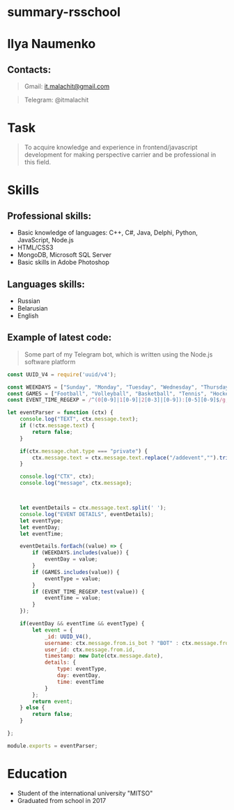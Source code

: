 # summary-rsschool

# Ilya Naumenko

## Contacts:
 > Gmail: it.malachit@gmail.com

 >Telegram: @itmalachit

 # Task
 >To acquire knowledge and experience in frontend/javascript development for making perspective carrier and be professional in this field.

 # Skills
 ## Professional skills:

* Basic knowledge of languages: C++, C#, Java, Delphi, Python, JavaScript, Node.js
* HTML/CSS3
* MongoDB, Microsoft SQL Server
* Basic skills in Adobe Photoshop

## Languages skills:
* Russian
* Belarusian
* English
  
## Example of latest code:

>Some part of my Telegram bot, which is written using the Node.js software platform

```js
const UUID_V4 = require('uuid/v4');

const WEEKDAYS = ["Sunday", "Monday", "Tuesday", "Wednesday", "Thursday", "Friday", "Saturday"];
const GAMES = ["Football", "Volleyball", "Basketball", "Tennis", "Hockey"];
const EVENT_TIME_REGEXP = /^(0[0-9]|1[0-9]|2[0-3]|[0-9]):[0-5][0-9]$/g;

let eventParser = function (ctx) {
    console.log("TEXT", ctx.message.text);
    if (!ctx.message.text) {
        return false;
    }

    if(ctx.message.chat.type === "private") {
        ctx.message.text = ctx.message.text.replace("/addevent","").trimStart();
    }

    console.log("CTX", ctx);
    console.log("message", ctx.message);



    let eventDetails = ctx.message.text.split(' ');
    console.log("EVENT DETAILS", eventDetails);
    let eventType;
    let eventDay;
    let eventTime;

    eventDetails.forEach((value) => {
        if (WEEKDAYS.includes(value)) {
            eventDay = value;
        }
        if (GAMES.includes(value)) {
            eventType = value;
        }
        if (EVENT_TIME_REGEXP.test(value)) {
            eventTime = value;
        }
    });

    if(eventDay && eventTime && eventType) {
        let event = {
            _id: UUID_V4(),
            username: ctx.message.from.is_bot ? "BOT" : ctx.message.from.username,
            user_id: ctx.message.from.id,
            timestamp: new Date(ctx.message.date),
            details: {
                type: eventType,
                day: eventDay,
                time: eventTime
            }
        };
        return event;
    } else {
        return false;
    }

};

module.exports = eventParser; 
```
# Education
* Student of the international university "MITSO"
* Graduated from school in 2017